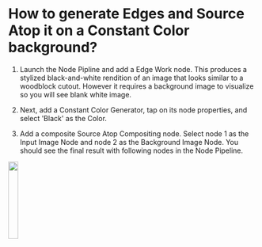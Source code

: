 # How to generate Edges and Source Atop it on a Constant Color background?
1. Launch the Node Pipline and add a Edge Work node. This produces a stylized black-and-white rendition of an image that looks similar to a woodblock cutout. However it requires a background image to visualize so you will see blank white image.

2. Next, add a Constant Color Generator, tap on its node properties, and select 'Black' as the Color.

3. Add a composite Source Atop Compositing node. Select node 1 as the Input Image Node and node 2 as the Background Image Node. You should see the final result with following nodes in the Node Pipeline.

<img src="https://user-images.githubusercontent.com/47021297/187807894-deb28d9b-3454-4762-a3fd-f8c530cf6045.PNG" width="20%" height="20%">
